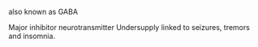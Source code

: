 also known as GABA

Major inhibitor neurotransmitter
Undersupply linked to seizures, tremors and insomnia.